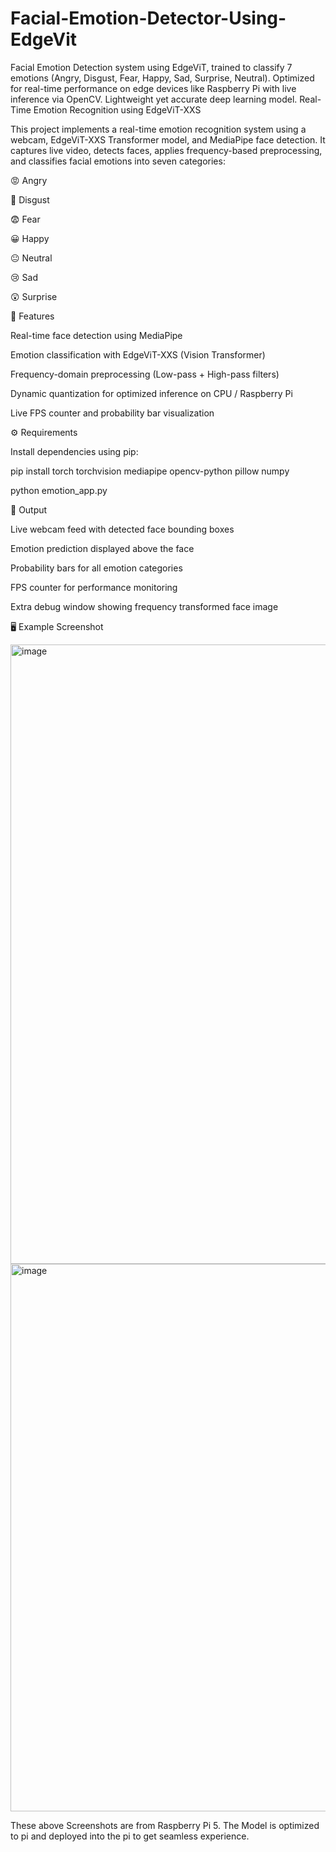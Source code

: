 # Facial-Emotion-Detector-Using-EdgeVit
Facial Emotion Detection system using EdgeViT, trained to classify 7 emotions (Angry, Disgust, Fear, Happy, Sad, Surprise, Neutral). Optimized for real-time performance on edge devices like Raspberry Pi with live inference via OpenCV. Lightweight yet accurate deep learning model.
Real-Time Emotion Recognition using EdgeViT-XXS

This project implements a real-time emotion recognition system using a webcam, EdgeViT-XXS Transformer model, and MediaPipe face detection.
It captures live video, detects faces, applies frequency-based preprocessing, and classifies facial emotions into seven categories:

😡 Angry

🤢 Disgust

😨 Fear

😀 Happy

😐 Neutral

😢 Sad

😲 Surprise

🚀 Features

Real-time face detection using MediaPipe

Emotion classification with EdgeViT-XXS (Vision Transformer)

Frequency-domain preprocessing (Low-pass + High-pass filters)

Dynamic quantization for optimized inference on CPU / Raspberry Pi

Live FPS counter and probability bar visualization


⚙️ Requirements

Install dependencies using pip:

pip install torch torchvision mediapipe opencv-python pillow numpy

python emotion_app.py

🎥 Output

Live webcam feed with detected face bounding boxes

Emotion prediction displayed above the face

Probability bars for all emotion categories

FPS counter for performance monitoring

Extra debug window showing frequency transformed face image

🖥️ Example Screenshot

<img width="1854" height="991" alt="image" src="https://github.com/user-attachments/assets/6bba0a45-3995-4e61-bf85-dac6c0a7c420" />

<img width="1644" height="876" alt="image" src="https://github.com/user-attachments/assets/46ebfe23-6915-48b4-9d2a-44c8cda1e873" />


These above Screenshots are from Raspberry Pi 5. The Model is optimized to pi and deployed into the pi to get seamless experience.
